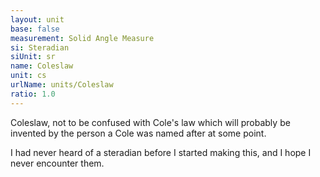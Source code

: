 ```yaml
---
layout: unit
base: false
measurement: Solid Angle Measure
si: Steradian
siUnit: sr
name: Coleslaw
unit: cs
urlName: units/Coleslaw
ratio: 1.0
---
```


Coleslaw, not to be confused with Cole's law which will probably be invented by the person a Cole was named after at some point.

I had never heard of a steradian before I started making this, and I hope I never encounter them.